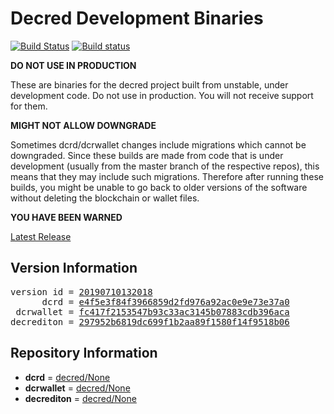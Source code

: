 
# Decred Development Binaries

[![Build Status](https://travis-ci.org/matheusd/decred-weekly-builds.svg?branch=v20190710132018)](https://travis-ci.org/matheusd/decred-weekly-builds) [![Build status](https://ci.appveyor.com/api/projects/status/hncgrnv0xuqb6s3c/branch/master?svg=true)](https://ci.appveyor.com/project/matheusd/decred-weekly-builds/branch/master)


**DO NOT USE IN PRODUCTION**

These are binaries for the decred project built from unstable, under development
code. Do not use in production. You will not receive support for them.

**MIGHT NOT ALLOW DOWNGRADE**

Sometimes dcrd/dcrwallet changes include migrations which cannot be downgraded.
Since these builds are made from code that is under development (usually from
the master branch of the respective repos), this means that they may include such
migrations. Therefore after running these builds, you might be unable to go back
to older versions of the software without deleting the blockchain or wallet
files.

**YOU HAVE BEEN WARNED**

[Latest Release](https://github.com/matheusd/decred-weekly-builds/releases/latest)

## Version Information

<pre>
version id = <a href="https://github.com/matheusd/decred-weekly-builds/releases/tag/v20190710132018">20190710132018</a>
      dcrd = <a href="https://github.com/decred/dcrd/commits/e4f5e3f84f3966859d2fd976a92ac0e9e73e37a0">e4f5e3f84f3966859d2fd976a92ac0e9e73e37a0</a>
 dcrwallet = <a href="https://github.com/decred/dcrwallet/commits/fc417f2153547b93c33ac3145b07883cdb396aca">fc417f2153547b93c33ac3145b07883cdb396aca</a>
decrediton = <a href="https://github.com/decred/decrediton/commits/297952b6819dc699f1b2aa89f1580f14f9518b06">297952b6819dc699f1b2aa89f1580f14f9518b06</a>
</pre>

## Repository Information

- **dcrd** = [decred/None](https://github.com/decred/dcrd)
- **dcrwallet** = [decred/None](https://github.com/decred/dcrwallet)
- **decrediton** = [decred/None](https://github.com/decred/decrediton)


